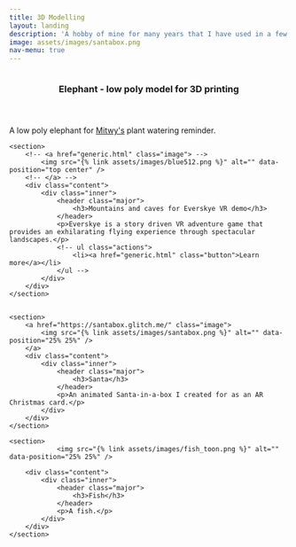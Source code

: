 ```yaml
---
title: 3D Modelling
layout: landing
description: 'A hobby of mine for many years that I have used in a few projects.'
image: assets/images/santabox.png
nav-menu: true
---
```


<!-- Main assets/images/ar-business-card_urs_01.PNG -->
<div id="main">

<!-- One -->

<section id="one" class="spotlights">
	<section>
		<!-- <a href="generic.html" class="image"> -->
			<img src="{% link assets/images/blue512.png %}" alt="" data-position="center center" />
		<!-- </a> -->
		<div class="content">
			<div class="inner">
				<header class="major">
					<h3>Elephant - low poly model for 3D printing</h3>
				</header>
				<p>A low poly elephant for <a href="https://www.youtube.com/watch?v=G-64TGEd5ds">Mitwy's</a> plant watering reminder.</p>
				<!-- ul class="actions">
					<li><a href="generic.html" class="button">Learn more</a></li>
				</ul -->
			</div>
		</div>
	</section>

	<section>
		<!-- <a href="generic.html" class="image"> -->
			<img src="{% link assets/images/blue512.png %}" alt="" data-position="top center" />
		<!-- </a> -->
		<div class="content">
			<div class="inner">
				<header class="major">
					<h3>Mountains and caves for Everskye VR demo</h3>
				</header>
				<p>Everskye is a story driven VR adventure game that provides an exhilarating flying experience through spectacular landscapes.</p>
				<!-- ul class="actions">
					<li><a href="generic.html" class="button">Learn more</a></li>
				</ul -->
			</div>
		</div>
	</section>


	<section>
		<a href="https://santabox.glitch.me/" class="image">
			<img src="{% link assets/images/santabox.png %}" alt="" data-position="25% 25%" />
		</a>
		<div class="content">
			<div class="inner">
				<header class="major">
					<h3>Santa</h3>
				</header>
				<p>An animated Santa-in-a-box I created for as an AR Christmas card.</p>
			</div>
		</div>
	</section>

	<section>
				<img src="{% link assets/images/fish_toon.png %}" alt="" data-position="25% 25%" />

		<div class="content">
			<div class="inner">
				<header class="major">
					<h3>Fish</h3>
				</header>
				<p>A fish.</p>
			</div>
		</div>
	</section>

</section>

<!-- Three -->


</div>
